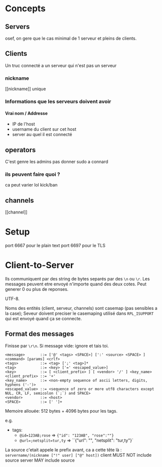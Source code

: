 # Concepts
## Servers
osef, on gere que le cas minimal de 1 serveur et pleins de clients.
## Clients
Un truc connecté a un serveur qui n'est pas un serveur
### nickname 
[[nickname]] unique
### Informations que les serveurs doivent avoir
#### Vrai nom / Addresse 
- IP de l'host
- username du client sur cet host
- server au quel il est connecté
## operators
C'est genre les admins
pas donner sudo a connard
### ils peuvent faire quoi ?
ca peut varier lol
kick/ban
## channels
[[channel]] 
# Setup
port 6667 pour le plain text
port 6697 pour le TLS

# Client-to-Server
Ils communiquent par des string de bytes separés par des `\n` ou `\r`.
Les messages peuvent etre envoyé n'importe quand des deux cotes. 
Peut generer 0 ou plus de reponses.

UTF-8.

Noms des entités (client, serveur, channels) sont casemap (pas sensibles a la case);
Seveur doivent preciser le casemaping utilisé dans `RPL_ISUPPORT` qui est envoyé quand ça se  connecte.

## Format des messages
Finisse par `\r\n`.
Si message vide: ignore et tais toi.
```
<message>       ::= ['@' <tags> <SPACE>] [':' <source> <SPACE> ] <command> [params] <crlf>
<tags>          ::= <tag> [';' <tag>]*
<tag>           ::= <key> ['=' <escaped_value>]
<key>           ::= [ <client_prefix> ] [ <vendor> '/' ] <key_name>
<client_prefix> ::= '+'
<key_name>      ::= <non-empty sequence of ascii letters, digits, hyphens ('-')>
<escaped_value> ::= <sequence of zero or more utf8 characters except NUL, CR, LF, semicolon (`;`) and SPACE>
<vendor>        ::= <host>
<SPACE>         ::= [' ']+
```
Memoire allouée: 512 bytes + 4096 bytes pour les tags.

e.g.
- tags:
	- `@id=123AB;rose` => `{"id": "123AB", "rose":""}`
	- `@url=;netsplit=tur,ty` => ``{"url": "", "netsplit": "tur,ty"}`

La source c'etait appele le prefix avant, ca a cette tête là :
`servername/(nickname ["!" user] ["@" host])`
client MUST NOT include source
server MAY include source
